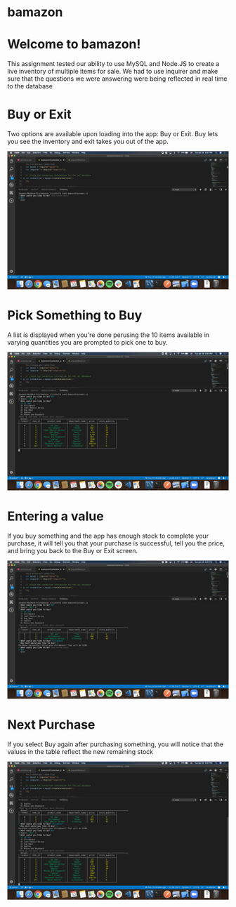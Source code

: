 # bamazon
# Welcome to bamazon!

This assignment tested our ability to use MySQL and Node.JS to create a live inventory of multiple items for sale. We had to use inquirer and make sure that the questions we were answering were being reflected in real time to the database

# Buy or Exit

Two options are available upon loading into the app: Buy or Exit. Buy lets you see the inventory and exit takes you out of the app.

![packages](img/1.png)


# Pick Something to Buy

A list is displayed when you're done perusing the 10 items available in varying quantities you are prompted to pick one to buy.

![packages](img/2.png)

# Entering a value

If you buy something and the app has enough stock to complete your purchase, it will tell you that your purchase is successful, tell you the price, and bring you back to the Buy or Exit screen.

![packages](img/3.png)

# Next Purchase

If you select Buy again after purchasing something, you will notice that the values in the table reflect the new remaining stock

![packages](img/4.png)
